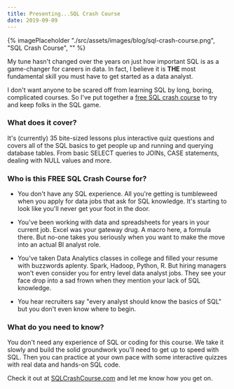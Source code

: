 ```yaml
---
title: Presenting...SQL Crash Course
date: 2019-09-09
---
```

{% imagePlaceholder "./src/assets/images/blog/sql-crash-course.png", "SQL Crash Course", "" %}

My tune hasn't changed over the years on just how important SQL is as a game-changer for careers in data. In fact, I believe it is **THE** most fundamental skill you must have to get started as a data analyst.

I don't want anyone to be scared off from learning SQL by long, boring, complicated courses. So I've put together a [free SQL crash course](https://sqlcrashcourse.com) to try and keep folks in the SQL game.

### What does it cover?

It's (currently) 35 bite-sized lessons plus interactive quiz questions and covers all of the SQL basics to get people up and running and querying database tables. From basic SELECT queries to JOINs, CASE statements, dealing with NULL values and more.

### Who is this FREE SQL Crash Course for?

- You don't have any SQL experience. All you're getting is tumbleweed when you apply for data jobs that ask for SQL knowledge. It's starting to look like you'll never get your foot in the door.

- You've been working with data and spreadsheets for years in your current job. Excel was your gateway drug. A macro here, a formula there. But no-one takes you seriously when you want to make the move into an actual BI analyst role.

- You've taken Data Analytics classes in college and filled your resume with buzzwords aplenty. Spark, Hadoop, Python, R. But hiring managers won't even consider you for entry level data analyst jobs. They see your face drop into a sad frown when they mention your lack of SQL knowledge.

- You hear recruiters say "every analyst should know the basics of SQL" but you don't even know where to begin.

### What do you need to know?

You don't need any experience of SQL or coding for this course. We take it slowly and build the solid groundwork you'll need to get up to speed with SQL. Then you can practice at your own pace with some interactive quizzes with real data and hands-on SQL code.

Check it out at [SQLCrashCourse.com](https://sqlcrashcourse.com) and let me know how you get on.